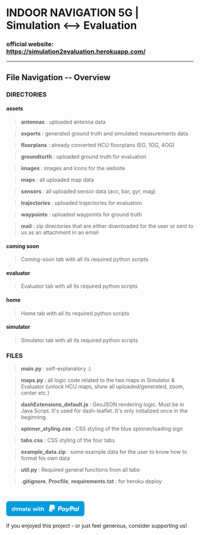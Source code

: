 
# INDOOR NAVIGATION 5G | Simulation ⟷ Evaluation

  

### official website: https://simulation2evaluation.herokuapp.com/

  

---

## File Navigation -- Overview

### DIRECTORIES

#### assets

>  **antennas** : uploaded antenna data

>  **exports** : generated ground truth and simulated measurements data

>  **floorplans** : already converted HCU floorplans (EG, 1OG, 4OG)

>  **groundturth** : uploaded ground truth for evaluation

>  **images** : images and icons for the website

>  **maps** : all uploaded map data

>  **sensors** : all uploaded sensor data (acc, bar, gyr, mag)

>  **trajectories** : uploaded trajectories for evaluation

>  **waypoints** : uploaded waypoints for ground truth

>  **mail** : zip directories that are either downloaded for the user or sent to us as an attachment in an email

#### coming soon

> Coming-soon tab with all its required python scripts

#### evaluator

> Evaluator tab with all its required python scripts

#### home

> Home tab with all its required python scripts

#### simulator

> Simulator tab with all its required python scripts

  

### FILES

>  **main.py** : self-explanatory :)

>  **maps.py** : all logic code related to the two maps in Simulator & Evaluator (unlock HCU maps, show all uploaded/generated, zoom, center etc.)

>  **dashExtensions_default.js** : GeoJSON rendering logic. Must be in Java Script. It's used for dash-leaflet. It's only initialized once in the beginning.

>  **spinner_styling.css** : CSS styling of the blue spinner/loading sign

>  **tabs.css** : CSS styling of the four tabs

>  **example_data.zip** : some example data for the user to know how to format his own data

>  **util.py** : Required general functions from all tabs

>  **.gitignore**, **Procfile**, **requirements.txt** : for heroku deploy

  

<br/>

<a  href="https://www.paypal.me/KorvinVenzke"><img  src="assets/images/signs/donate_sign.svg"  height="40"></a>

If you enjoyed this project - or just feel generous, consider supporting us!